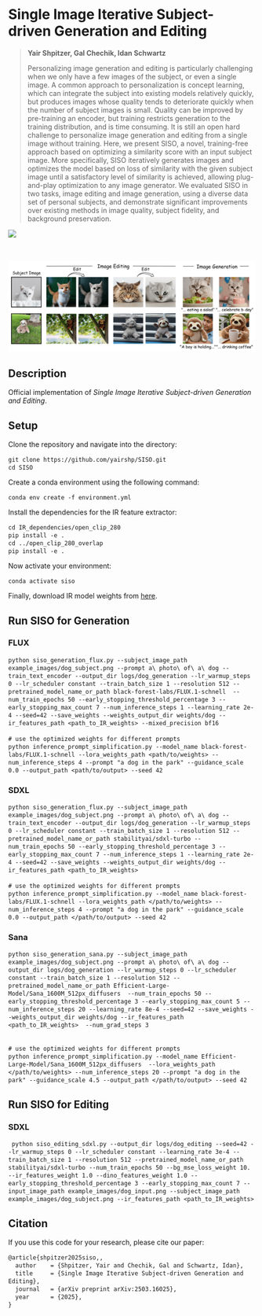 # Single Image Iterative Subject-driven Generation and Editing

> **Yair Shpitzer, Gal Chechik, Idan Schwartz**
>
> Personalizing image generation and editing is particularly challenging when we only have a few images of the subject, or even a single image. A common approach to personalization is concept learning, which can integrate the subject into existing models relatively quickly, but produces images whose quality tends to deteriorate quickly when the number of subject images is small. Quality can be improved by pre-training an encoder, but training restricts generation to the training distribution, and is time consuming. It is still an open hard challenge to personalize image generation and editing from a single image without training. Here, we present SISO, a novel, training-free approach based on optimizing a similarity score with an input subject image. More specifically, SISO iteratively generates images and optimizes the model based on loss of similarity with the given subject image until a satisfactory level of similarity is achieved, allowing plug-and-play optimization to any image generator. We evaluated SISO in two tasks, image editing and image generation, using a diverse data set of personal subjects, and demonstrate significant improvements over existing methods in image quality, subject fidelity, and background preservation. 

<a href=""><img src="https://img.shields.io/static/v1?label=Project&message=Website&color=red" height=20.5></a> 

<a href=""><img src="" height=20.5></a>

<p align="center">
<img src="figures/teaser.png" width="800px"/>
</p>

## Description

Official implementation of *Single Image Iterative Subject-driven Generation and Editing*. 

## Setup
Clone the repository and navigate into the directory:
```
git clone https://github.com/yairshp/SISO.git
cd SISO
```

Create a conda environment using the following command:
```
conda env create -f environment.yml
```

Install the dependencies for the IR feature extractor:

```
cd IR_dependencies/open_clip_280
pip install -e .
cd ../open_clip_280_overlap
pip install -e .
```

Now activate your environment:
```
conda activate siso
```

Finally, download IR model weights from [here](https://www.kaggle.com/datasets/louieshao/guieweights0732?resource=download).

## Run SISO for Generation

### FLUX
```
python siso_generation_flux.py --subject_image_path example_images/dog_subject.png --prompt a\ photo\ of\ a\ dog --train_text_encoder --output_dir logs/dog_generation --lr_warmup_steps 0 --lr_scheduler constant --train_batch_size 1 --resolution 512 --pretrained_model_name_or_path black-forest-labs/FLUX.1-schnell  --num_train_epochs 50 --early_stopping_threshold_percentage 3 --early_stopping_max_count 7 --num_inference_steps 1 --learning_rate 2e-4 --seed=42 --save_weights --weights_output_dir weights/dog --ir_features_path <path_to_IR_weights> --mixed_precision bf16

# use the optimized weights for different prompts
python inference_prompt_simplification.py --model_name black-forest-labs/FLUX.1-schnell --lora_weights_path <path/to/weights> --num_inference_steps 4 --prompt "a dog in the park" --guidance_scale 0.0 --output_path <path/to/output> --seed 42

```

### SDXL

```
python siso_generation_flux.py --subject_image_path example_images/dog_subject.png --prompt a\ photo\ of\ a\ dog --train_text_encoder --output_dir logs/dog_generation --lr_warmup_steps 0 --lr_scheduler constant --train_batch_size 1 --resolution 512 --pretrained_model_name_or_path stabilityai/sdxl-turbo --num_train_epochs 50 --early_stopping_threshold_percentage 3 --early_stopping_max_count 7 --num_inference_steps 1 --learning_rate 2e-4 --seed=42 --save_weights --weights_output_dir weights/dog --ir_features_path <path_to_IR_weights>

# use the optimized weights for different prompts
python inference_prompt_simplification.py --model_name black-forest-labs/FLUX.1-schnell --lora_weights_path </path/to/weights> --num_inference_steps 4 --prompt "a dog in the park" --guidance_scale 0.0 --output_path </path/to/output> --seed 42
```

### Sana

```
python siso_generation_sana.py --subject_image_path example_images/dog_subject.png --prompt a\ photo\ of\ a\ dog --output_dir logs/dog_generation --lr_warmup_steps 0 --lr_scheduler constant --train_batch_size 1 --resolution 512 --pretrained_model_name_or_path Efficient-Large-Model/Sana_1600M_512px_diffusers  --num_train_epochs 50 --early_stopping_threshold_percentage 3 --early_stopping_max_count 5 --num_inference_steps 20 --learning_rate 8e-4 --seed=42 --save_weights --weights_output_dir weights/dog --ir_features_path <path_to_IR_weights>  --num_grad_steps 3 


# use the optimized weights for different prompts
python inference_prompt_simplification.py --model_name Efficient-Large-Model/Sana_1600M_512px_diffusers  --lora_weights_path </path/to/weights> --num_inference_steps 20 --prompt "a dog in the park" --guidance_scale 4.5 --output_path </path/to/output> --seed 42
```


## Run SISO for Editing

### SDXL

```
 python siso_editing_sdxl.py --output_dir logs/dog_editing --seed=42 --lr_warmup_steps 0 --lr_scheduler constant --learning_rate 3e-4 --train_batch_size 1 --resolution 512 --pretrained_model_name_or_path stabilityai/sdxl-turbo --num_train_epochs 50 --bg_mse_loss_weight 10. --ir_features_weight 1.0 --dino_features_weight 1.0 --early_stopping_threshold_percentage 3 --early_stopping_max_count 7 --input_image_path example_images/dog_input.png --subject_image_path example_images/dog_subject.png --ir_features_path <path_to_IR_weights>
```


## Citation

If you use this code for your research, please cite our paper:
```
@article{shpitzer2025siso,,
  author    = {Shpitzer, Yair and Chechik, Gal and Schwartz, Idan},
  title     = {Single Image Iterative Subject-driven Generation and Editing},
  journal   = {arXiv preprint arXiv:2503.16025},
  year      = {2025},
}
```